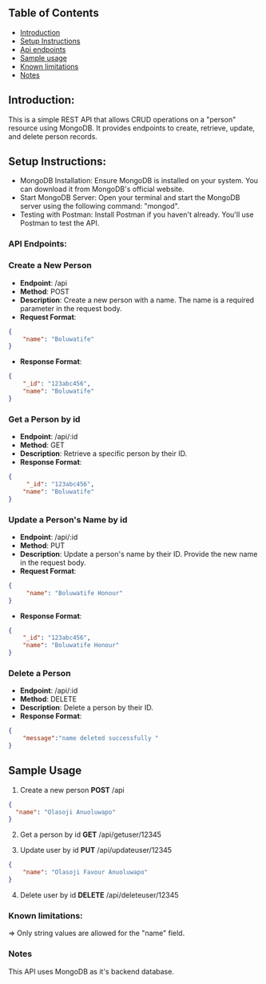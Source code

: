 ## Table of Contents
- [Introduction](Introduction)
- [Setup Instructions](#Setup-Instruction)
- [Api endpoints](#Api-endpoints)
- [Sample usage](#Sample-usage)
- [Known limitations](#Known-limitations)
- [Notes](Notes)
## Introduction:
This is a simple REST API that allows CRUD operations on a "person" resource using MongoDB. It provides endpoints to create, retrieve, update, and delete person records.
## Setup Instructions:
- MongoDB Installation: Ensure MongoDB is installed on your system. You can download it from MongoDB's official website.
- Start MongoDB Server: Open your terminal and start the MongoDB server using the following command: "mongod".
- Testing with Postman: Install Postman if you haven't already. You'll use Postman to test the API.
### API Endpoints:
 ### Create a New Person
- **Endpoint**: /api
- **Method**: POST
- **Description**: Create a new person with a name. The name is a required parameter in the request body.
- **Request Format**:
``` json
{
    "name": "Boluwatife"
}
```
- **Response Format**: 
``` json
{
    "_id": "123abc456",
    "name": "Boluwatife"
}
```
### Get a Person by id
- **Endpoint**: /api/:id
- **Method**: GET
- **Description**: Retrieve a specific person by their ID.
- **Response Format**:
``` json
{
     "_id": "123abc456",
    "name": "Boluwatife"
}
```
### Update a Person's Name by id
- **Endpoint**: /api/:id
- **Method**: PUT
- **Description**: Update a person's name by their ID. Provide the new name in the request body.
- **Request Format**: 
``` json
{
     "name": "Boluwatife Honour"
}
```
- **Response Format**: 
``` json
{
    "_id": "123abc456",
    "name": "Boluwatife Honour"
}
```
### Delete a Person
- **Endpoint**: /api/:id
- **Method**: DELETE
- **Description**: Delete a person by their ID.
- **Response Format**: 
``` json
{
    "message":"name deleted successfully "
}
```
## Sample Usage
1. Create a new person
**POST** /api
``` json
{
  "name": "Olasoji Anuoluwapo"
}
```
2. Get a person by id
**GET** /api/getuser/12345

3. Update user by id
**PUT** /api/updateuser/12345 
``` json
{
    "name": "Olasoji Favour Anuoluwapo"
}
```
4. Delete user by id
**DELETE** /api/deleteuser/12345 

### Known limitations: 
=> Only string values are allowed for the "name" field.
### Notes
This API uses MongoDB as it's backend database.